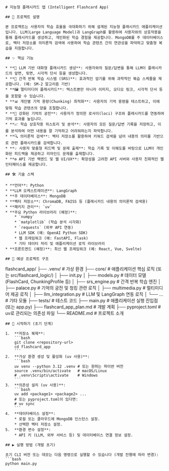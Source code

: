 
```
# 지능형 플래시카드 앱 (Intelligent Flashcard App)

## 📝 프로젝트 설명

본 프로젝트는 사용자의 학습 효율을 극대화하기 위해 설계된 지능형 플래시카드 애플리케이션입니다. LLM(Large Language Model)과 LangGraph를 활용하여 사용자와의 상호작용을 통해 플래시카드를 생성하고, 개인화된 학습 경험을 제공합니다. MongoDB를 주 데이터베이스로, 벡터 저장소를 의미론적 검색에 사용하여 학습 콘텐츠 간의 연관성을 파악하고 맞춤형 복습을 지원합니다.

## ✨ 핵심 기능

* **🤖 LLM 기반 대화형 플래시카드 생성**: 사용자와의 질문/답변을 통해 LLM이 플래시카드의 앞면, 뒷면, 시각적 단서 등을 생성합니다.
* **🧠 간격 반복 학습 시스템 (SRS)**: 효과적인 암기를 위해 과학적인 복습 스케줄을 제공합니다. (예: SM-2 알고리즘 기반)
* **🖼️ 멀티미디어 플래시카드**: 텍스트뿐만 아니라 이미지, 오디오 링크, 시각적 단서 등을 포함할 수 있습니다.
* **📊 개인별 기억 용량(Chunking) 최적화**: 사용자의 기억 용량을 테스트하고, 이에 맞춰 학습 콘텐츠의 양을 조절합니다.
* **🏰 강화된 기억의 궁전**: 사용자가 정의한 로사이(loci) 구조와 플래시카드를 연동하여 기억 효과를 높입니다.
* **📈 학습 상호작용 히스토리 및 분석**: 사용자의 모든 질문/답변 기록을 저장하고, 이를 분석하여 어떤 내용을 잘 기억하고 어려워하는지 파악합니다.
* **🔍 의미론적 검색**: 벡터 저장소를 활용하여 키워드 검색을 넘어 내용의 의미를 기반으로 관련 플래시카드를 검색합니다.
* **💡 사용자 맞춤형 피드백 및 문제 출제**: 학습 기록 및 이해도를 바탕으로 LLM이 개인화된 피드백을 제공하고 리마인드 문제를 출제합니다.
* **⚙️ API 기반 백엔드 및 웹 UI/UX**: 확장성을 고려한 API 서버와 사용자 친화적인 웹 인터페이스를 제공합니다.

## 🛠️ 기술 스택

* **언어**: Python
* **LLM 오케스트레이션**: LangGraph
* **주 데이터베이스**: MongoDB
* **벡터 저장소**: ChromaDB, FAISS 등 (플래시카드 내용의 의미론적 검색용)
* **패키지 관리**: `uv`
* **주요 Python 라이브러리 (예정)**:
    * `numpy`
    * `matplotlib` (학습 분석 시각화)
    * `requests` (외부 API 연동)
    * LLM SDK (예: OpenAI Python SDK)
    * 웹 프레임워크 (예: FastAPI, Flask)
    * 기타 데이터 처리 및 애플리케이션 로직 라이브러리
* **프론트엔드 (예정)**: 최신 웹 프레임워크 (예: React, Vue, Svelte)

## 📂 예상 프로젝트 구조

```

flashcard_app/
├── .venv/ # 가상 환경
├── core/ # 애플리케이션 핵심 로직 (또는 src/flashcard_logic/)
│ ├── init.py
│ ├── models.py # 데이터 모델 (FlashCard, ChunkingProfile 등)
│ ├── srs_engine.py # 간격 반복 학습 엔진
│ ├── palace.py # 기억의 궁전 및 청킹 관련 로직
│ ├── multimedia.py # 멀티미디어 제공 로직
│ ├── llm_integration.py # LLM 및 LangGraph 연동 로직
│ └── ... # 기타 모듈
├── tests/ # 테스트 코드
├── main.py # 애플리케이션 실행 진입점 (또는 app.py)
├── flashcard_app_plan.md # 개발 계획
├── pyproject.toml # uv로 관리되는 의존성 파일
└── README.md # 프로젝트 소개



````
## 🚀 시작하기 (초기 단계)

1.  **저장소 복제**:
    ```bash
    git clone <repository-url>
    cd flashcard_app
    ```
2.  **가상 환경 생성 및 활성화 (uv 사용)**:
    ```bash
    uv venv --python 3.12 .venv # 또는 원하는 파이썬 버전
    source .venv/bin/activate   # macOS/Linux
    # .venv\Scripts\activate    # Windows
    ```
3.  **의존성 설치 (uv 사용)**:
    ```bash
    uv add <package1> <package2> ...
    # 또는 pyproject.toml이 있다면:
    # uv sync
    ```
4.  **데이터베이스 설정**:
    * 로컬 또는 클라우드에 MongoDB 인스턴스 설정.
    * 선택한 벡터 저장소 설정.
5.  **환경 변수 설정**:
    * API 키 (LLM, 외부 서비스 등) 및 데이터베이스 연결 정보 설정.

## ▶️ 실행 방법 (개발 초기)

초기 CLI 버전 또는 데모는 다음 명령으로 실행할 수 있습니다 (개발 진행에 따라 변경):
```bash
python main.py
````
